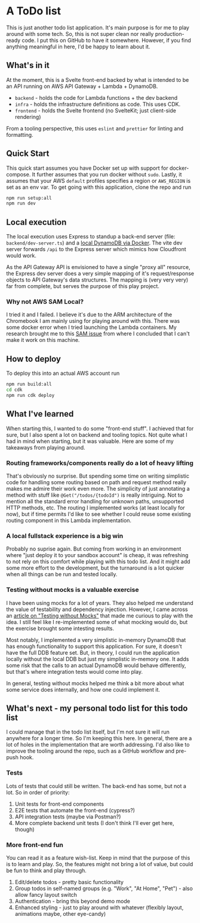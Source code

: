 # A ToDo list

This is just another todo list application. It's main purpose is for me to play around with some tech. So, this is not super clean nor really production-ready code. I put this on GitHub to have it somewhere. However, if you find anything meaningful in here, I'd be happy to learn about it.

## What's in it

At the moment, this is a Svelte front-end backed by what is intended to be an API running on AWS API Gateway + Lambda + DynamoDB. 

- `backend` - holds the code for Lambda functions + the dev backend
- `infra` - holds the infrastructure definitions as code. This uses CDK.
- `frontend` - holds the Svelte frontend (no SvelteKit; just client-side rendering)

From a tooling perspective, this uses `eslint` and `prettier` for linting and formatting.

## Quick Start

This quick start assumes you have Docker set up with support for docker-compose. It further assumes that you run docker without `sudo`. Lastly, it assumes that your AWS `default` profiles specifies a region or `AWS_REGION` is set as an env var.
To get going with this application, clone the repo and run

```bash
npm run setup:all
npm run dev
```  

## Local execution

The local execution uses Express to standup a back-end server (file: `backend/dev-server.ts`) and a [local DynamoDB via Docker](https://docs.aws.amazon.com/amazondynamodb/latest/developerguide/DynamoDBLocal.html). The vite dev server forwards `/api` to the Express server which mimics how Cloudfront would work.

As the API Gateway API is envisioned to have a single "proxy all" resource, the Express dev server does a very simple mapping of it's request/response objects to API Gateway's data structures. The mapping is (very very very) far from complete, but serves the purpose of this play project.  
 

### Why not AWS SAM Local?

I tried it and I failed. I believe it's due to the ARM architecture of the Chromebook I am mainly using for playing around with this. There was some docker error when I tried launching the Lambda containers. My research brought me to this [SAM issue](https://github.com/aws/aws-sam-cli/issues/3169) from where I concluded that I can't make it work on this machine. 

## How to deploy

To deploy this into an actual AWS account run

```bash
npm run build:all
cd cdk
npm run cdk deploy
```

## What I've learned

When starting this, I wanted to do some "front-end stuff". I achieved that for sure, but I also spent a lot on backend and tooling topics. Not quite what I had in mind when starting, but it was valuable. Here are some of my takeaways from playing around.

### Routing frameworks/components really do a lot of heavy lifting

That's obviously no surprise. But spending some time on writing simplistic code for handling some routing based on path and request method really makes me admire their work even more. The simplicity of just annotating a method with stuff like `@Get("/todos/{todoId")` is really intriguing. Not to mention all the standard error handling for unknown paths, unsupported HTTP methods, etc. The routing I implemented works (at least locally for now), but if time permits I'd like to see whether I could reuse some existing routing component in this Lambda implementation.

### A local fullstack experience is a big win

Probably no suprise again. But coming from working in an environment where "just deploy it to your sandbox account" is cheap, it was refreshing to not rely on this comfort while playing with this todo list. And it might add some more effort to the development, but the turnaround is a lot quicker when all things can be run and tested locally.

### Testing without mocks is a valuable exercise

I have been using mocks for a lot of years. They also helped me understand the value of testability and dependency injection. However, I came across an [article on "Testing without Mocks"](https://www.jamesshore.com/v2/projects/testing-without-mocks/testing-without-mocks) that made me curious to play with the idea. I still feel like I re-implemented some of what mocking would do, but the exercise brought some intesting results. 

Most notably, I implemented a very simplistic in-memory DynamoDB that has enough functionality to support this application. For sure, it doesn't have the full DDB feature set. But, in theory, I could run the application locally without the local DDB but just my simplistic in-memory one. It adds some risk that the calls to an actual DynamoDB would behave differently, but that's where integration tests would come into play. 

In general, testing without mocks helped me think a bit more about what some service does internally, and how one could implement it.

## What's next - my personal todo list for this todo list

I could manage that in the todo list itself, but I'm not sure it will run anywhere for a longer time. So I'm keeping this here. In general, there are a lot of holes in the implementation that are worth addressing. I'd also like to improve the tooling around the repo, such as a GitHub workflow and pre-push hook.

### Tests

Lots of tests that could still be written. The back-end has some, but not a lot. So in order of priority:

1. Unit tests for front-end components
2. E2E tests that automate the front-end (cypress?)
3. API integration tests (maybe via Postman?)
4. More complete backend unit tests (I don't think I'll ever get here, though)

### More front-end fun

You can read it as a feature wish-list. Keep in mind that the purpose of this is to learn and play. So, the features might not bring a lot of value, but could be fun to think and play through.

1. Edit/delete todos - pretty basic functionality
2. Group todos in self-named groups (e.g. "Work", "At Home", "Pet") - also allow fancy layout switch
3. Authentication - bring this beyond demo mode
4. Enhanced styling - just to play around with whatever (flexibly layout, animations maybe, other eye-candy)

